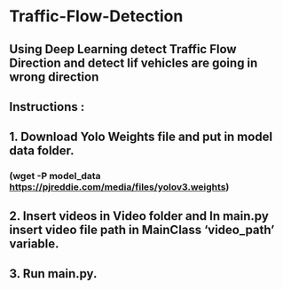 # Traffic-Flow-Detection
## Using Deep Learning detect Traffic Flow Direction and detect Iif vehicles are going in wrong direction

## Instructions :
## 1. Download Yolo Weights file and put in model data folder. 
### (wget -P model_data https://pjreddie.com/media/files/yolov3.weights)
## 2. Insert videos in Video folder and In main.py insert video file path in MainClass ‘video_path’ variable.
## 3. Run main.py.


